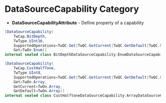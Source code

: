 # DataSourceCapability Category
* **DataSourceCapabilityAttribute** - Define property of a capability
```c#
[DataSourceCapability(
    TwCap.BitDepth, 
    TwType.UInt16, 
    SupportedOperations=TwQC.Get|TwQC.GetCurrent|TwQC.GetDefault|TwQC.Set|TwQC.Reset, 
    Get=TwOn.Enum)]
internal sealed class BitDepthDataSourceCapability:EnumDataSourceCapability<ushort> {
```

```c#
[DataSourceCapability(
    TwCap.CustHalfTone, 
    TwType.UInt8, 
    SupportedOperations=TwQC.Get|TwQC.GetCurrent|TwQC.GetDefault|TwQC.Set|TwQC.Reset, 
    Get=TwOn.Array, 
    GetCurrent=TwOn.Array, 
    GetDefault=TwOn.Array)]
internal sealed class CustHalftoneDataSourceCapability:ArrayDataSourceCapability<byte> {
```

